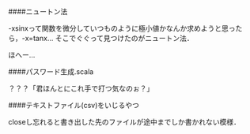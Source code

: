 ####ニュートン法

-xsinxって関数を微分していつものように極小値かなんか求めようと思ったら，-x=tanx...
そこでぐぐって見つけたのがニュートン法．

ほへー…


####パスワード生成.scala

？？？「君ほんとにこれ手で打つ気なのぉ？」


####テキストファイル(csv)をいじるやつ

closeし忘れると書き出した先のファイルが途中までしか書かれない模様．
